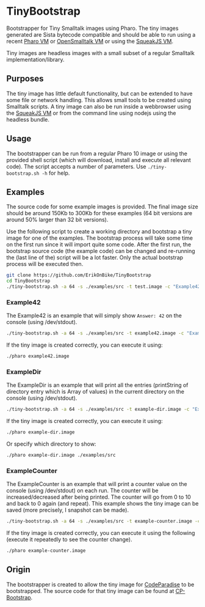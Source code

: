 # TinyBootstrap
Bootstrapper for Tiny Smalltalk images using Pharo. The tiny images generated are Sista bytecode compatible and should be able to run using a recent [Pharo VM](https://github.com/pharo-project/pharo-vm) or [OpenSmalltalk VM](https://github.com/OpenSmalltalk/opensmalltalk-vm) or using the [SqueakJS VM](https://github.com/codefrau/SqueakJS).

Tiny images are headless images with a small subset of a regular Smalltalk implementation/library.

## Purposes
The tiny image has little default functionality, but can be extended to have some file or network handling. This allows small tools to be created using Smalltalk scripts. A tiny image can also be run inside a webbrowser using the [SqueakJS VM](https://github.com/codefrau/SqueakJS) or from the command line using nodejs using the headless bundle.

## Usage
The bootstrapper can be run from a regular Pharo 10 image or using the provided shell script (which will download, install and execute all relevant code). The script accepts a number of parameters. Use `./tiny-bootstrap.sh -h` for help.

## Examples
The source code for some example images is provided. The final image size should be around 150Kb to 300Kb for these examples (64 bit versions are around 50% larger than 32 bit versions).

Use the following script to create a working directory and bootstrap a tiny image for one of the examples. The bootstrap process will take some time on the first run since it will import quite some code. After the first run, the bootstrap source code (the example code) can be changed and re-running the (last line of the) script will be a lot faster. Only the actual bootstrap process will be executed then.

```bash
git clone https://github.com/ErikOnBike/TinyBootstrap
cd TinyBootstrap
./tiny-bootstrap.sh -a 64 -s ./examples/src -t test.image -c "Example42 doIt"
```

### Example42
The Example42 is an example that will simply show `Answer: 42` on the console (using /dev/stdout).

```bash
./tiny-bootstrap.sh -a 64 -s ./examples/src -t example42.image -c "Example42 doIt"
```

If the tiny image is created correctly, you can execute it using:
```bash
./pharo example42.image
```

### ExampleDir
The ExampleDir is an example that will print all the entries (printString of directory entry which is Array of values) in the current directory on the console (using /dev/stdout).

```bash
./tiny-bootstrap.sh -a 64 -s ./examples/src -t example-dir.image -c "ExampleDir doIt"
```

If the tiny image is created correctly, you can execute it using:
```bash
./pharo example-dir.image
```

Or specify which directory to show:
```bash
./pharo example-dir.image ./examples/src
```

### ExampleCounter
The ExampleCounter is an example that will print a counter value on the console (using /dev/stdout) on each run. The counter will be increased/decreased after being printed. The counter will go from 0 to 10 and back to 0 again (and repeat). This example shows the tiny image can be saved (more precisely, I snapshot can be made).

```bash
./tiny-bootstrap.sh -a 64 -s ./examples/src -t example-counter.image -c "ExampleCounter doIt"
```

If the tiny image is created correctly, you can execute it using the following (execute it repeatedly to see the counter change).
```bash
./pharo example-counter.image
```

## Origin
The bootstrapper is created to allow the tiny image for [CodeParadise](https://github.com/ErikOnBike/CodeParadise) to be bootstrapped. The source code for that tiny image can be found at [CP-Bootstrap](https://github.com/ErikOnBike/CP-Bootstrap).
